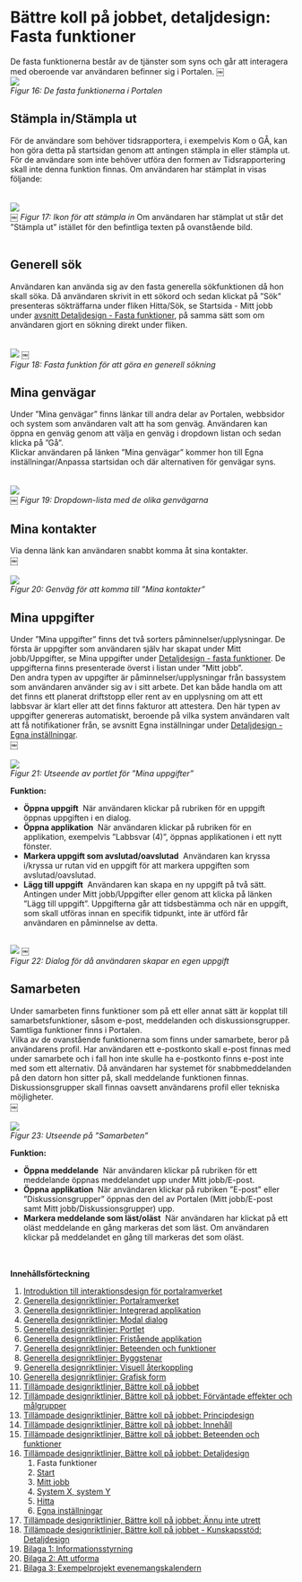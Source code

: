 # Bättre koll på jobbet, detaljdesign: Fasta funktioner #
De fasta funktionerna består av de tjänster som syns och går att interagera med oberoende var användaren befinner sig i Portalen.
￼
<br><img src='http://lh4.ggpht.com/_mHREyZKezxI/Sp0FSiYYHUI/AAAAAAAAAC0/e_cyhUhnmbI/s800/Picture%2017.png' />
<br><i>Figur 16: De fasta funktionerna i Portalen</i>

<h2>Stämpla in/Stämpla ut</h2>
För de användare som behöver tidsrapportera, i exempelvis Kom o GÅ, kan hon göra detta på startsidan genom att antingen stämpla in eller stämpla ut. För de användare som inte behöver utföra den formen av Tidsrapportering skall inte denna funktion finnas. Om användaren har stämplat in visas följande:<br>
<br>
<br><img src='http://lh5.ggpht.com/_mHREyZKezxI/Sp0FSqihPuI/AAAAAAAAAC4/E6_s5MPnjds/Picture%2018.png' />
<br>￼ <i>Figur 17: Ikon för att stämpla in</i>
Om användaren har stämplat ut står det ”Stämpla ut” istället för den befintliga texten på ovanstående bild.<br>
<br>
<h2>Generell sök</h2>
Användaren kan använda sig av den fasta generella sökfunktionen då hon skall söka. Då användaren skrivit in ett sökord och sedan klickat på ”Sök” presenteras sökträffarna under fliken Hitta/Sök, se Startsida - Mitt jobb under <a href='http://code.google.com/p/oppna-program-portalramverk/wiki/InteraktionsdesignDetaljdesignFastaFunktioner'>avsnitt Detaljdesign - Fasta funktioner</a>, på samma sätt som om användaren gjort en sökning direkt under fliken.<br>
<br>
<br><img src='http://lh4.ggpht.com/_mHREyZKezxI/Sp0FSwSzllI/AAAAAAAAAC8/fZ0zx7b4pj8/Picture%2019.png' />
￼ <br><i>Figur 18: Fasta funktion för att göra en generell sökning</i>

<h2>Mina genvägar</h2>
Under ”Mina genvägar” finns länkar till andra delar av Portalen, webbsidor och system som användaren valt att ha som genväg. Användaren kan öppna en genväg genom att välja en genväg i dropdown listan och sedan klicka på ”Gå”.<br>
Klickar användaren på länken ”Mina genvägar” kommer hon till Egna inställningar/Anpassa startsidan och där alternativen för genvägar syns.<br>
<br>
<br><img src='http://lh4.ggpht.com/_mHREyZKezxI/Sp0FS9SrmVI/AAAAAAAAADA/d_Hh-uOXwT0/s912/Picture%2020.png' />
<br>￼ <i>Figur 19: Dropdown-lista med de olika genvägarna</i>

<h2>Mina kontakter</h2>
Via denna länk kan användaren snabbt komma åt sina kontakter.<br>
￼<br>
<br><img src='http://lh3.ggpht.com/_mHREyZKezxI/Sp0FSz-6IpI/AAAAAAAAADE/En8zYetoT5g/Picture%2021.png' />
<br><i>Figur 20: Genväg för att komma till ”Mina kontakter”</i>

<h2>Mina uppgifter</h2>
Under ”Mina uppgifter” finns det två sorters påminnelser/upplysningar. De första är uppgifter som användaren själv har skapat under Mitt jobb/Uppgifter, se Mina uppgifter under <a href='http://code.google.com/p/oppna-program-portalramverk/wiki/InteraktionsdesignDetaljdesignFastaFunktioner'>Detaljdesign - fasta funktioner</a>. De uppgifterna finns presenterade överst i listan under ”Mitt jobb”.<br>
Den andra typen av uppgifter är påminnelser/upplysningar från bassystem som användaren använder sig av i sitt arbete. Det kan både handla om att det finns ett planerat driftstopp eller rent av en upplysning om att ett labbsvar är klart eller att det finns fakturor att attestera.  Den här typen av uppgifter genereras automatiskt, beroende på vilka system användaren valt att få notifikationer från, se avsnitt Egna inställningar under <a href='http://code.google.com/p/oppna-program-portalramverk/wiki/InteraktionsdesignDetaljdesignEgnaInstallningar'>Detaljdesign - Egna inställningar</a>.<br>
￼<br>
<br><img src='http://lh3.ggpht.com/_mHREyZKezxI/Sp0FYlzDVrI/AAAAAAAAADI/rvfii538abw/s800/Picture%2022.png' />
<br><i>Figur 21: Utseende av portlet för ”Mina uppgifter”</i>

<b>Funktion:</b>
<ul><li><b>Öppna uppgift</b>  När användaren klickar på rubriken för en uppgift öppnas uppgiften i en dialog.<br>
</li><li><b>Öppna applikation</b>  När användaren klickar på rubriken för en applikation, exempelvis ”Labbsvar (4)”, öppnas applikationen i ett nytt fönster.<br>
</li><li><b>Markera uppgift som avslutad/oavslutad</b>  Användaren kan kryssa i/kryssa ur rutan vid en uppgift för att markera uppgiften som avslutad/oavslutad.<br>
</li><li><b>Lägg till uppgift</b>  Användaren kan skapa en ny uppgift på två sätt. Antingen under Mitt jobb/Uppgifter eller genom att klicka på länken ”Lägg till uppgift”. Uppgifterna går att tidsbestämma och när en uppgift, som skall utföras innan en specifik tidpunkt, inte är utförd får användaren en påminnelse av detta.</li></ul>

<br><img src='http://lh6.ggpht.com/_mHREyZKezxI/Sp0FY5Bph_I/AAAAAAAAADM/3SPGxMGn6CQ/s800/Picture%2023.png' />
￼ <br><i>Figur 22: Dialog för då användaren skapar en egen uppgift</i>

<h2>Samarbeten</h2>
Under samarbeten finns funktioner som på ett eller annat sätt är kopplat till samarbetsfunktioner, såsom e-post, meddelanden och diskussionsgrupper. Samtliga funktioner finns i Portalen.<br>
Vilka av de ovanstående funktionerna som finns under samarbete, beror på användarens profil. Har användaren ett e-postkonto skall e-post finnas med under samarbete och i fall hon inte skulle ha e-postkonto finns e-post inte med som ett alternativ. Då användaren har systemet för snabbmeddelanden på den datorn hon sitter på, skall meddelande funktionen finnas. Diskussionsgrupper skall finnas oavsett användarens profil eller tekniska möjligheter.<br>
￼<br>
<br><img src='http://lh6.ggpht.com/_mHREyZKezxI/Sp0FY57tDqI/AAAAAAAAADQ/oLWwCiSRgwM/s912/Picture%2024.png' />
<br><i>Figur 23: Utseende på ”Samarbeten”</i>

<b>Funktion:</b>
<ul><li><b>Öppna meddelande</b>  När användaren klickar på rubriken för ett meddelande öppnas meddelandet upp under Mitt jobb/E-post.<br>
</li><li><b>Öppna applikation</b>  När användaren klickar på rubriken ”E-post" eller ”Diskussionsgrupper” öppnas den del av Portalen (Mitt jobb/E-post samt Mitt jobb/Diskussionsgrupper) upp.<br>
</li><li><b>Markera meddelande som läst/oläst</b>  När användaren har klickat på ett oläst meddelande en gång markeras det som läst. Om användaren klickar på meddelandet en gång till markeras det som oläst.</li></ul>




<br><br>
<b>Innehållsförteckning</b>
<ol><li><a href='http://code.google.com/p/oppna-program-portalramverk/wiki/DesignriktlinjerAnvandargranssnitt'>Introduktion till interaktionsdesign för portalramverket</a>
</li><li><a href='http://code.google.com/p/oppna-program-portalramverk/wiki/GenerellaDesignriktlinjerPortalramverket?ts=1251969346&updated=GenerellaDesignriktlinjerPortalramverket'>Generella designriktlinjer: Portalramverket</a>
</li><li><a href='http://code.google.com/p/oppna-program-portalramverk/wiki/GenerellaDesignriktlinjerIntegreradApplikation?ts=1251969401&updated=GenerellaDesignriktlinjerIntegreradApplikation'>Generella designriktlinjer: Integrerad applikation</a>
</li><li><a href='http://code.google.com/p/oppna-program-portalramverk/wiki/GenerellaDesignriktlinjerModalDialog?ts=1251969439&updated=GenerellaDesignriktlinjerModalDialog'>Generella designriktlinjer: Modal dialog</a>
</li><li><a href='http://code.google.com/p/oppna-program-portalramverk/wiki/GenerellaDesignriktlinjerPortlet?ts=1251969476&updated=GenerellaDesignriktlinjerPortlet'>Generella designriktlinjer: Portlet</a>
</li><li><a href='http://code.google.com/p/oppna-program-portalramverk/wiki/GenerellaDesignriktlinjerFristandeApplikation?ts=1251969550&updated=GenerellaDesignriktlinjerFristandeApplikation'>Generella designriktlinjer: Fristående applikation</a>
</li><li><a href='http://code.google.com/p/oppna-program-portalramverk/wiki/GenerellaDesignriktlinjerBeteendeoFunktioner?ts=1251969604&updated=GenerellaDesignriktlinjerBeteendeoFunktioner'>Generella designriktlinjer: Beteenden och funktioner</a>
</li><li><a href='http://code.google.com/p/oppna-program-portalramverk/wiki/GenerellaDesignriktlinjerByggstenar?ts=1251969727&updated=GenerellaDesignriktlinjerByggstenar'>Generella designriktlinjer: Byggstenar</a>
</li><li><a href='http://code.google.com/p/oppna-program-portalramverk/wiki/GenerellaDesignriktlinjerVisuellAterkoppling?ts=1251969771&updated=GenerellaDesignriktlinjerVisuellAterkoppling'>Generella designriktlinjer: Visuell återkoppling</a>
</li><li><a href='http://code.google.com/p/oppna-program-portalramverk/wiki/GenerellaDesignriktlinjerGrafiskForm?ts=1251969808&updated=GenerellaDesignriktlinjerGrafiskForm'>Generella designriktlinjer: Grafisk form</a>
</li><li><a href='http://code.google.com/p/oppna-program-portalramverk/wiki/TillampadeDesignriktlinjerBattreKollPaJobbet?ts=1251969900&updated=TillampadeDesignriktlinjerBattreKollPaJobbet'>Tillämpade designriktlinjer, Bättre koll på jobbet</a>
</li><li><a href='http://code.google.com/p/oppna-program-portalramverk/wiki/InteraktionsdesignForvantadeEffekter'>Tillämpade designriktlinjer, Bättre koll på jobbet: Förväntade effekter och målgrupper</a>
</li><li><a href='http://code.google.com/p/oppna-program-portalramverk/wiki/InteraktionsdesignPrincipdesign'>Tillämpade designriktlinjer, Bättre koll på jobbet: Principdesign</a>
</li><li><a href='http://code.google.com/p/oppna-program-portalramverk/wiki/InteraktionsdesignInnehall'>Tillämpade designriktlinjer, Bättre koll på jobbet: Innehåll</a>
</li><li><a href='http://code.google.com/p/oppna-program-portalramverk/wiki/InteraktionsdesignBeteendeFunktioner'>Tillämpade designriktlinjer, Bättre koll på jobbet: Beteenden och funktioner</a>
</li><li><a href='http://code.google.com/p/oppna-program-portalramverk/wiki/InteraktionsdesignDetaljdesign'>Tillämpade designriktlinjer, Bättre koll på jobbet: Detaljdesign</a>
<ol><li>Fasta funktioner<br>
</li><li><a href='http://code.google.com/p/oppna-program-portalramverk/wiki/InteraktionsdesignDetaljdesignStart'>Start</a>
</li><li><a href='http://code.google.com/p/oppna-program-portalramverk/wiki/InteraktionsdesignDetaljdesignMittJobb'>Mitt jobb</a>
</li><li><a href='http://code.google.com/p/oppna-program-portalramverk/wiki/InteraktionsdesignSystemXSystemY?ts=1251805029&updated=InteraktionsdesignSystemXSystemY'>System X, system Y</a>
</li><li><a href='http://code.google.com/p/oppna-program-portalramverk/wiki/InteraktionsdesignDetaljdesignHitta'>Hitta</a>
</li><li><a href='http://code.google.com/p/oppna-program-portalramverk/wiki/InteraktionsdesignDetaljdesignEgnaInstallningar'>Egna inställningar</a>
</li></ol></li><li><a href='http://code.google.com/p/oppna-program-portalramverk/wiki/AnnuInteUtrett?ts=1251892328&updated=AnnuInteUtrett'>Tillämpade designriktlinjer, Bättre koll på jobbet: Ännu inte utrett</a>
</li><li><a href='http://code.google.com/p/oppna-program-portalramverk/wiki/Kunskapsstod'>Tillämpade designriktlinjer, Bättre koll på jobbet - Kunskapsstöd: Detaljdesign</a>
</li><li><a href='http://code.google.com/p/oppna-program-portalramverk/wiki/GenerellaDesignriktlinjerBilaga1Informationsstyrning'>Bilaga 1: Informationsstyrning</a>
</li><li><a href='http://code.google.com/p/oppna-program-portalramverk/wiki/GenerellaDesignriktlinjerBilaga2AttUtforma'>Bilaga 2: Att utforma</a>
</li><li><a href='http://code.google.com/p/oppna-program-portalramverk/wiki/GenerellaDesignriktlinjerBilaga3ExempelProjektEvenemangskalendern'>Bilaga 3: Exempelprojekt evenemangskalendern</a>